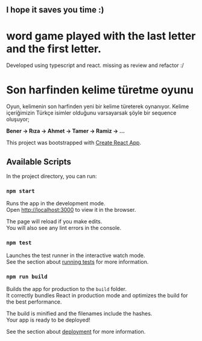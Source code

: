 ## I hope it saves you time :)

# word game played with the last letter and the first letter.

Developed using typescript and react. missing as review and refactor :/ 

# Son harfinden kelime türetme oyunu

Oyun, kelimenin son harfinden yeni bir kelime türeterek oynanıyor. Kelime içeriğimizin Türkçe isimler olduğunu varsayarsak şöyle bir sequence oluşuyor;

**Bener -> Rıza -> Ahmet -> Tamer -> Ramiz -> …**

This project was bootstrapped with [Create React App](https://github.com/facebook/create-react-app).

## Available Scripts

In the project directory, you can run:

### `npm start`

Runs the app in the development mode.\
Open [http://localhost:3000](http://localhost:3000) to view it in the browser.

The page will reload if you make edits.\
You will also see any lint errors in the console.

### `npm test`

Launches the test runner in the interactive watch mode.\
See the section about [running tests](https://facebook.github.io/create-react-app/docs/running-tests) for more information.

### `npm run build`

Builds the app for production to the `build` folder.\
It correctly bundles React in production mode and optimizes the build for the best performance.

The build is minified and the filenames include the hashes.\
Your app is ready to be deployed!

See the section about [deployment](https://facebook.github.io/create-react-app/docs/deployment) for more information.
